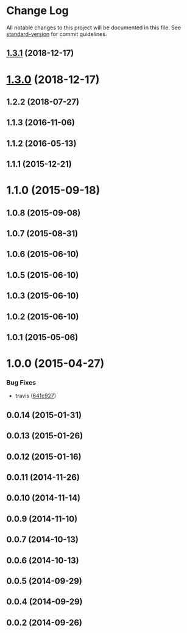 # Change Log

All notable changes to this project will be documented in this file. See [standard-version](https://github.com/conventional-changelog/standard-version) for commit guidelines.

<a name="1.3.1"></a>
## [1.3.1](https://github.com/lexich/webpcss/compare/v1.3.0...v1.3.1) (2018-12-17)



<a name="1.3.0"></a>
# [1.3.0](https://github.com/lexich/webpcss/compare/v1.2.2...v1.3.0) (2018-12-17)



<a name="1.2.2"></a>
## 1.2.2 (2018-07-27)



<a name="1.1.3"></a>
## 1.1.3 (2016-11-06)



<a name="1.1.2"></a>
## 1.1.2 (2016-05-13)



<a name="1.1.1"></a>
## 1.1.1 (2015-12-21)



<a name="1.1.0"></a>
# 1.1.0 (2015-09-18)



<a name="1.0.8"></a>
## 1.0.8 (2015-09-08)



<a name="1.0.7"></a>
## 1.0.7 (2015-08-31)



<a name="1.0.6"></a>
## 1.0.6 (2015-06-10)



<a name="1.0.5"></a>
## 1.0.5 (2015-06-10)



<a name="1.0.3"></a>
## 1.0.3 (2015-06-10)



<a name="1.0.2"></a>
## 1.0.2 (2015-06-10)



<a name="1.0.1"></a>
## 1.0.1 (2015-05-06)



<a name="1.0.0"></a>
# 1.0.0 (2015-04-27)


### Bug Fixes

* travis ([641c927](https://github.com/lexich/webpcss/commit/641c927))



<a name="0.0.14"></a>
## 0.0.14 (2015-01-31)



<a name="0.0.13"></a>
## 0.0.13 (2015-01-26)



<a name="0.0.12"></a>
## 0.0.12 (2015-01-16)



<a name="0.0.11"></a>
## 0.0.11 (2014-11-26)



<a name="0.0.10"></a>
## 0.0.10 (2014-11-14)



<a name="0.0.9"></a>
## 0.0.9 (2014-11-10)



<a name="0.0.7"></a>
## 0.0.7 (2014-10-13)



<a name="0.0.6"></a>
## 0.0.6 (2014-10-13)



<a name="0.0.5"></a>
## 0.0.5 (2014-09-29)



<a name="0.0.4"></a>
## 0.0.4 (2014-09-29)



<a name="0.0.2"></a>
## 0.0.2 (2014-09-26)
